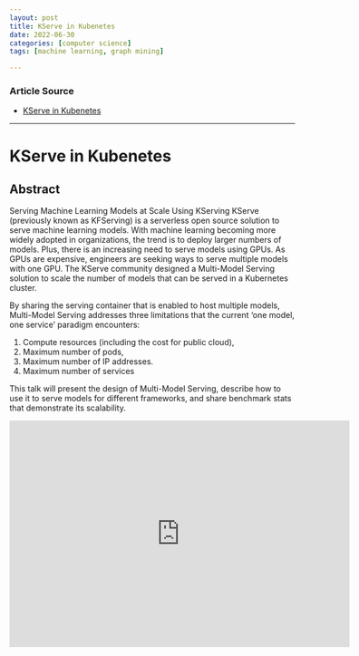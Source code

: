 ```yaml
---
layout: post
title: KServe in Kubenetes
date: 2022-06-30
categories: [computer science]
tags: [machine learning, graph mining]

---
```


### Article Source

* [KServe in Kubenetes](https://www.youtube.com/watch?v=qDzTFv91x3A)


---

# KServe in Kubenetes


## Abstract

Serving Machine Learning Models at Scale Using KServing 
KServe (previously known as KFServing) is a serverless open source solution to serve machine learning models. 
With machine learning becoming more widely adopted in organizations, the trend is to deploy larger numbers of models. 
Plus, there is an increasing need to serve models using GPUs. 
As GPUs are expensive, engineers are seeking ways to serve multiple models with one GPU. 
The KServe community designed a Multi-Model Serving solution to scale the number of models that can be served in a Kubernetes cluster. 

By sharing the serving container that is enabled to host multiple models, Multi-Model Serving addresses three limitations that the current ‘one model, one service’ paradigm encounters: 

1. Compute resources (including the cost for public cloud), 
2. Maximum number of pods, 
3. Maximum number of IP addresses. 
4. Maximum number of services 

This talk will present the design of Multi-Model Serving, describe how to use it to serve models for different frameworks, and share benchmark stats that demonstrate its scalability.

<iframe width="600" height="400" src="https://www.youtube.com/embed/qDzTFv91x3A" title="YouTube video player" frameborder="0" allow="accelerometer; autoplay; clipboard-write; encrypted-media; gyroscope; picture-in-picture" allowfullscreen></iframe>